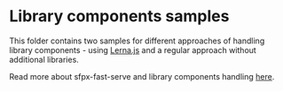 # Library components samples

This folder contains two samples for different approaches of handling library components - using [Lerna.js](https://github.com/lerna/lerna) and a regular approach without additional libraries.

Read more about sfpx-fast-serve and library components handling [here](../../docs/LibraryComponents.md).
